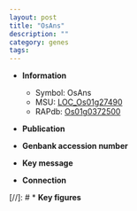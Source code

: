 ```yaml
---
layout: post
title: "OsAns"
description: ""
category: genes
tags: 
---
```


* **Information**  
    + Symbol: OsAns  
    + MSU: [LOC_Os01g27490](http://rice.uga.edu/cgi-bin/ORF_infopage.cgi?orf=LOC_Os01g27490)  
    + RAPdb: [Os01g0372500](http://rapdb.dna.affrc.go.jp/viewer/gbrowse_details/irgsp1?name=Os01g0372500)  

* **Publication**  

* **Genbank accession number**  

* **Key message**  

* **Connection**  

[//]: # * **Key figures**  


